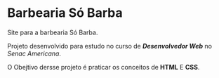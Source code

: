 # Barbearia Só Barba
Site para a barbearia Só Barba.

Projeto desenvolvido para estudo no curso de ***Desenvolvedor Web*** no *Senac Americana*.

O Obejtivo dersse projeto é praticar os conceitos de **HTML** E **CSS**.